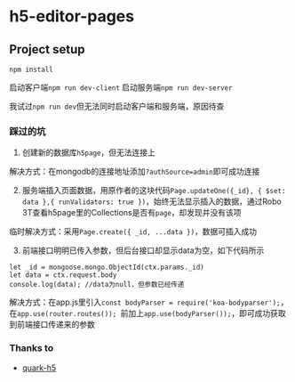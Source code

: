 # h5-editor-pages

## Project setup
```
npm install

```
启动客户端`npm run dev-client`
启动服务端`npm run dev-server`

我试过`npm run dev`但无法同时启动客户端和服务端，原因待查

### 踩过的坑
1. 创建新的数据库`h5page`，但无法连接上

解决方式：在mongodb的连接地址添加`?authSource=admin`即可成功连接

2. 服务端插入页面数据，用原作者的这块代码`Page.updateOne({_id}, { $set: data },{ runValidators: true })`，始终无法显示插入的数据，通过Robo 3T查看h5page里的Collections是否有`page`，却发现并没有该项

临时解决方式：采用`Page.create({ _id, ...data })`，数据可插入成功

3. 前端接口明明已传入参数，但后台接口却显示data为空，如下代码所示
```
let _id = mongoose.mongo.ObjectId(ctx.params._id)
let data = ctx.request.body
console.log(data); //data为null，但参数已经传递
```
解决方式：在app.js里引入`const bodyParser = require('koa-bodyparser');`，在`app.use(router.routes()); `前加上`app.use(bodyParser());`，即可成功获取到前端接口传递来的参数


### Thanks to
* [quark-h5](https://github.com/huangwei9527/quark-h5)
